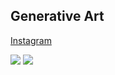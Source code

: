 ## Generative Art
[Instagram](https://www.instagram.com/openjv92/)

<img src="./examples/-8993333046880082038.svg">
<img src="./examples/2977279293829169593.svg">
